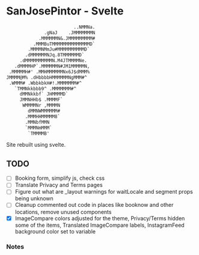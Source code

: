 # SanJosePintor - Svelte

```txt
                         ..NMMNa.
              .gNaJ    .JMMMMMMMN
            .MMMMMMN&.JMMMMMMMMM#
          .MMMBuTMMMMMMMMMMMMMMD`
        .MMMMNMmJu#MMMMMMMMMMD`
       .dMMMMMMNJq.8TMMMMMMD`
     .dMMMMMMMMMMN.M4JTMMMMNe.
   .dMMMMHP`.MMMMMMN#JM1MMMMMN,
 .MMMMMH#' .MMHMMMMMMNx6J$dMMM%
JMMMM@M% .dHbbbbHMMMMMMNgMMM#^
 .WMMM# .WbbkbkH#!.MMMMMMM#^
   `TMMNkkbbb9^ .MMMMMMM#^
     dMMNkkbf` JHMMMMD`
     JMMNHHb$ .MMMMF`
      WMMMMNr ,MMMMN
        dMMNWMMMMMM#
       .MMMHHMMMMM8`
       .MMNbfMMN
       `MMMNmMMM`
        `TMMMMB'
```

Site rebuilt using svelte.

## TODO

- [ ] Booking form, simplify js, check css
- [ ] Translate Privacy and Terms pages
- [ ] Figure out what are _layout warnings for waitLocale and segment props being unknown
- [ ] Cleanup commented out code in places like booknow and other locations, remove unused components
- [x] ImageCompare colors adjusted for the theme, Privacy/Terms hidden some of the items, Translated ImageCompare labels, InstagramFeed background color set to variable

### Notes
